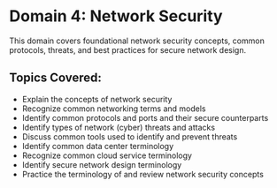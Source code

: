 # Domain 4: Network Security

This domain covers foundational network security concepts, common protocols, threats, and best practices for secure network design.

## Topics Covered:

- Explain the concepts of network security
- Recognize common networking terms and models
- Identify common protocols and ports and their secure counterparts
- Identify types of network (cyber) threats and attacks
- Discuss common tools used to identify and prevent threats
- Identify common data center terminology
- Recognize common cloud service terminology
- Identify secure network design terminology
- Practice the terminology of and review network security concepts
